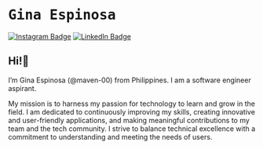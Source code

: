 # <samp>Gina Espinosa</samp>

[![Instagram Badge](https://img.shields.io/badge/Instagram-%23E4405F.svg?&style=flat-square&logo=instagram&logoColor=white&color=071A2C&link=https://www.instagram.com/maven__x/)](https://www.instagram.com/maven__x/)
[![LinkedIn Badge](https://img.shields.io/badge/LinkedIn-%23E4405F.svg?&style=flat-square&logo=linkedin&logoColor=white&color=071A2C&link=https://www.linkedin.com/in/gina-espinosa-8b50a1259/)](https://www.linkedin.com/in/gina-espinosa-8b50a1259/)

## Hi!👋

I’m Gina Espinosa (@maven-00) from Philippines. I am a software engineer aspirant. 

My mission is to harness my passion for technology to learn and grow in the field. I am dedicated to continuously improving my skills, creating innovative and user-friendly applications, and making meaningful contributions to my team and the tech community. I strive to balance technical excellence with a commitment to understanding and meeting the needs of users.

<!---
maven-00/maven-00 is a ✨ special ✨ repository because its `README.md` (this file) appears on your GitHub profile.
You can click the Preview link to take a look at your changes.
--->
